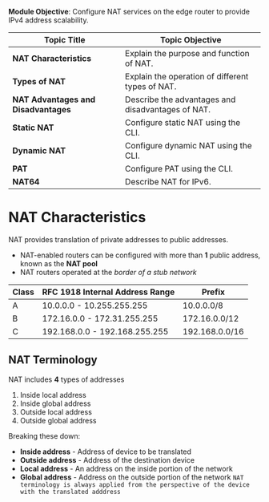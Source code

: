 **Module Objective**: Configure NAT services on the edge router to provide IPv4 address scalability.

| **Topic Title**                      | **Topic Objective**                               |
| ------------------------------------ | ------------------------------------------------- |
| **NAT Characteristics**              | Explain the purpose and function of NAT.          |
| **Types of NAT**                     | Explain the operation of different types of NAT.  |
| **NAT Advantages and Disadvantages** | Describe the advantages and disadvantages of NAT. |
| **Static NAT**                       | Configure static NAT using the CLI.               |
| **Dynamic NAT**                      | Configure dynamic NAT using the CLI.              |
| **PAT**                              | Configure PAT using the CLI.                      |
| **NAT64**                            | Describe NAT for IPv6.                            |

# NAT Characteristics
NAT  provides translation of private addresses to public addresses.
- NAT-enabled routers can be configured with more than **1** public address, known as the **NAT pool**
- NAT routers operated at the *border of a stub network*

|Class|RFC 1918 Internal Address Range|Prefix|
|---|---|---|
|A|10.0.0.0 - 10.255.255.255|10.0.0.0/8|
|B|172.16.0.0 - 172.31.255.255|172.16.0.0/12|
|C|192.168.0.0 - 192.168.255.255|192.168.0.0/16|
## NAT Terminology
NAT includes **4** types of addresses
1. Inside local address
2. Inside global address
3. Outside local address
4. Outside global address

Breaking these down:
- **Inside address** - Address of device to be translated
- **Outside address** - Address of the destination device
- **Local address** - An address on the inside portion of the network
- **Global address** - Address on the outside portion of the network
`NAT terminology is always applied from the perspective of the device with the translated adddress`
